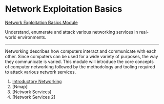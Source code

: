 # Network Exploitation Basics

[Network Exploitation Basics Module](https://tryhackme.com/module/intro-to-networking)

Understand, enumerate and attack various networking services in real-world environments.

---

Networking describes how computers interact and communicate with each other. Since computers can be used for a wide variety of purposes, the way they communicate is varied. This module will introduce the core concepts of computer networking followed by the methodology and tooling required to attack various network services.

1. [Introductory Networking](1_introductory_networking.md)
2. [Nmap]
3. [Network Services]
4. [Network Services 2]
